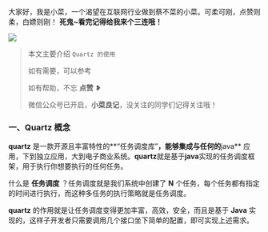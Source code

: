 大家好，我是小菜，一个渴望在互联网行业做到蔡不菜的小菜。可柔可刚，点赞则柔，白嫖则刚！
**死鬼~看完记得给我来个三连哦！**


![](https://user-gold-cdn.xitu.io/2020/4/11/17169c46045528af?w=240&h=224&f=jpeg&s=7529)


>本文主要介绍 `Quartz 的使用`
>
>如有需要，可以参考
>
>如有帮助，不忘 **点赞** ❥
>
>
>微信公众号已开启，**小菜良记**，没关注的同学们记得关注哦！

### 一、Quartz 概念

**quartz** 是一款开源且丰富特性的**“任务调度库”**，能够集成与任何的**java** 应用，下到独立应用，大到电子商业系统。**quartz**就是基于**java**实现的任务调度框架，用于执行你想要执行的任何任务。

什么是 **任务调度** ？任务调度就是我们系统中创建了 **N** 个任务，每个任务都有指定的时间进行执行，而这种多任务的执行策略就是任务调度。

**quartz** 的作用就是让任务调度变得更加丰富，高效，安全，而且是基于 **Java** 实现的，这样子开发者只需要调用几个接口坐下简单的配置，即可实现上述需求。

